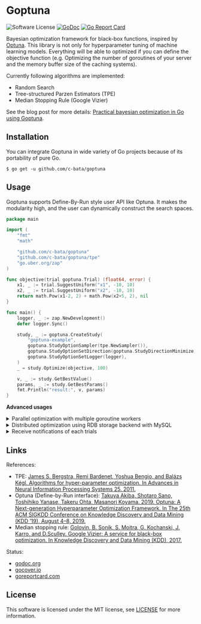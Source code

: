 # Goptuna

![Software License](https://img.shields.io/badge/license-MIT-brightgreen.svg?style=flat-square)
[![GoDoc](https://godoc.org/github.com/c-bata/goptuna?status.svg)](https://godoc.org/github.com/c-bata/goptuna)
[![Go Report Card](https://goreportcard.com/badge/github.com/c-bata/goptuna)](https://goreportcard.com/report/github.com/c-bata/goptuna)


Bayesian optimization framework for black-box functions, inspired by [Optuna](https://github.com/pfnet/optuna).
This library is not only for hyperparameter tuning of machine learning models.
Everything will be able to optimized if you can define the objective function (e.g. Optimizing the number of goroutines of your server and the memory buffer size of the caching systems).

Currently following algorithms are implemented:

* Random Search
* Tree-structured Parzen Estimators (TPE)
* Median Stopping Rule (Google Vizier)

See the blog post for more details: [Practical bayesian optimization in Go using Goptuna](https://medium.com/@c_bata_/practical-bayesian-optimization-in-go-using-goptuna-edf97195fcb5).

## Installation

You can integrate Goptuna in wide variety of Go projects because of its portability of pure Go.

```console
$ go get -u github.com/c-bata/goptuna
```

## Usage

Goptuna supports Define-By-Run style user API like Optuna.
It makes the modularity high, and the user can dynamically construct the search spaces.

```go
package main

import (
    "fmt"
    "math"

    "github.com/c-bata/goptuna"
    "github.com/c-bata/goptuna/tpe"
    "go.uber.org/zap"
)

func objective(trial goptuna.Trial) (float64, error) {
    x1, _ := trial.SuggestUniform("x1", -10, 10)
    x2, _ := trial.SuggestUniform("x2", -10, 10)
    return math.Pow(x1-2, 2) + math.Pow(x2+5, 2), nil
}

func main() {
    logger, _ := zap.NewDevelopment()
    defer logger.Sync()

    study, _ := goptuna.CreateStudy(
        "goptuna-example",
        goptuna.StudyOptionSampler(tpe.NewSampler()),
        goptuna.StudyOptionSetDirection(goptuna.StudyDirectionMinimize),
        goptuna.StudyOptionSetLogger(logger),
    )
    _ = study.Optimize(objective, 100)

    v, _ := study.GetBestValue()
    params, _ := study.GetBestParams()
    fmt.Println("result:", v, params)
}
```

**Advanced usages**

<details>

<summary>Parallel optimization with multiple goroutine workers</summary>

``Optimize`` method of ``goptuna.Study`` object is designed as the goroutine safe.
So you can easily optimize your objective function using multiple goroutine workers.

```go
package main

import ...

func main() {
    study, _ := goptuna.CreateStudy(...)

    eg, ctx := errgroup.WithContext(context.Background())
    study.WithContext(ctx)
    for i := 0; i < 5; i++ {
        eg.Go(func() error {
            return study.Optimize(objective, 100)
        })
    }
    if err := eg.Wait(); err != nil { ... }
    ...
}
```

[full source code](./_examples/concurrency/main.go)

</details>

<details>

<summary>Distributed optimization using RDB storage backend with MySQL</summary>

There is no complicated setup for distributed optimization but all Goptuna workers need to use the same RDB storage backend.
First, setup MySQL server like following to share the optimization result.

```console
$ cat mysql/my.cnf
[mysqld]
bind-address = 0.0.0.0
default_authentication_plugin=mysql_native_password

$ docker pull mysql:8.0
$ docker run \
  -d \
  --rm \
  -p 3306:3306 \
  --mount type=volume,src=mysql,dst=/etc/mysql/conf.d \
  -e MYSQL_USER=goptuna \
  -e MYSQL_DATABASE=goptuna \
  -e MYSQL_PASSWORD=password \
  -e MYSQL_ALLOW_EMPTY_PASSWORD=yes \
  --name goptuna-mysql \
  mysql:8.0
```

Then, create a study object using goptuna CLI

```console
$ goptuna create-study --storage mysql://goptuna:password@localhost:3306/yourdb --study yourstudy
yourstudy
```

```mysql
$ mysql --host 127.0.0.1 --port 3306 --user goptuna -ppassword -e "SELECT * FROM studies;"
+----------+------------+-----------+
| study_id | study_name | direction |
+----------+------------+-----------+
|        1 | yourstudy  | MINIMIZE  |
+----------+------------+-----------+
1 row in set (0.00 sec)
```

Finally, run the Goptuna workers which contains following code.

```go
package main

import ...

func main() {
    db, _ := gorm.Open("mysql", "goptuna:password@tcp(localhost:3306)/yourdb?parseTime=true")
	storage := rdb.NewStorage(db)
	defer db.Close()

	study, _ := goptuna.LoadStudy(
		"yourstudy",
		goptuna.StudyOptionStorage(storage),
		...,
	)
	_ = study.Optimize(objective, 50)
    ...
}
```

The schema of Goptuna RDB storage backend is compatible with Optuna's one.
So you can check optimization result with Optuna's dashboard like following:

```console
$ pip install optuna bokeh mysqlclient
$ optuna dashboard --storage mysql+mysqldb://goptuna:password@127.0.0.1:3306/yourdb --study yourstudy
...
```

[shell script to reproduce this](./_examples/simple_rdb/check_mysql.sh)

</details>

<details>

<summary>Receive notifications of each trials</summary>

You can receive notifications of each trials via channel.
It can be used for logging and any notification systems.

```go
package main

import ...

func main() {
    trialchan := make(chan goptuna.FrozenTrial, 8)
    study, _ := goptuna.CreateStudy(
        ...
        goptuna.StudyOptionIgnoreObjectiveErr(true),
        goptuna.StudyOptionSetTrialNotifyChannel(trialchan),
    )

    var wg sync.WaitGroup
    wg.Add(2)
    go func() {
        defer wg.Done()
        err = study.Optimize(objective, 100)
        close(trialchan)
    }()
    go func() {
        defer wg.Done()
        for t := range trialchan {
            log.Println("trial", t)
        }
    }()
    wg.Wait()
    if err != nil { ... }
    ...
}
```

[full source code](./_examples/trialnotify/main.go)

</details>

## Links

References:

* TPE: [James S. Bergstra, Remi Bardenet, Yoshua Bengio, and Balázs Kégl. Algorithms for hyper-parameter optimization. In Advances in Neural Information Processing Systems 25. 2011.](https://papers.nips.cc/paper/4443-algorithms-for-hyper-parameter-optimization.pdf)
* Optuna (Define-by-Run interface): [Takuya Akiba, Shotaro Sano, Toshihiko Yanase, Takeru Ohta, Masanori Koyama. 2019. Optuna: A Next-generation Hyperparameter Optimization Framework. In The 25th ACM SIGKDD Conference on Knowledge Discovery and Data Mining (KDD ’19), August 4–8, 2019.](https://dl.acm.org/citation.cfm?id=3330701)
* Median stopping rule: [Golovin, B. Sonik, S. Moitra, G. Kochanski, J. Karro, and D.Sculley. Google Vizier: A service for black-box optimization. In Knowledge Discovery and Data Mining (KDD), 2017.](http://www.kdd.org/kdd2017/papers/view/google-vizier-a-service-for-black-box-optimization)

Status:

* [godoc.org](http://godoc.org/github.com/c-bata/goptuna)
* [gocover.io](https://gocover.io/github.com/c-bata/goptuna)
* [goreportcard.com](https://goreportcard.com/report/github.com/c-bata/goptuna)

## License

This software is licensed under the MIT license, see [LICENSE](./LICENSE) for more information.
